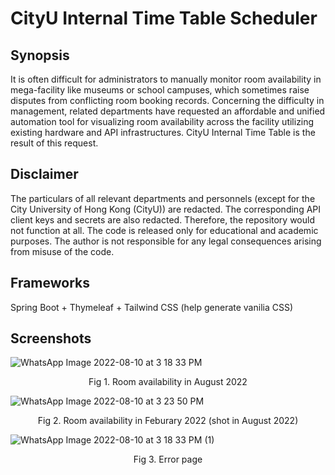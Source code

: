 # CityU Internal Time Table Scheduler
## Synopsis
It is often difficult for administrators to manually monitor room availability in mega-facility like museums or school campuses, which sometimes raise disputes from conflicting room booking records. Concerning the difficulty in management, related departments have requested an affordable and unified automation tool for visualizing room availability across the facility utilizing existing hardware and API infrastructures. CityU Internal Time Table is the result of this request.

## Disclaimer
The particulars of all relevant departments and personnels (except for the City University of Hong Kong (CityU)) are redacted. The corresponding API client keys and secrets are also redacted. Therefore, the repository would not function at all. The code is released only for educational and academic purposes. The author is not responsible for any legal consequences arising from misuse of the code.

## Frameworks
Spring Boot + Thymeleaf + Tailwind CSS (help generate vanilia CSS)

## Screenshots
![WhatsApp Image 2022-08-10 at 3 18 33 PM](https://user-images.githubusercontent.com/61784292/184594562-3a07fb6d-ee40-45af-a238-fd46c9fe82e9.jpeg)
<div align="center">Fig 1. Room availability in August 2022</div>

![WhatsApp Image 2022-08-10 at 3 23 50 PM](https://user-images.githubusercontent.com/61784292/184594378-5ddf9aad-c483-4d4a-a299-173779d760bd.jpeg)
<div align="center">Fig 2. Room availability in Feburary 2022 (shot in August 2022)</div>

![WhatsApp Image 2022-08-10 at 3 18 33 PM (1)](https://user-images.githubusercontent.com/61784292/184596805-495ed29d-ad07-4196-afe3-286ca9cc604c.jpeg)
<div align="center">Fig 3. Error page</div>

## 

